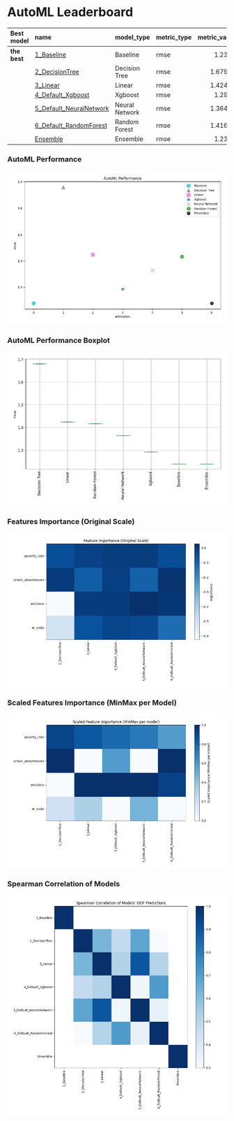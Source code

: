 # AutoML Leaderboard

| Best model   | name                                                         | model_type     | metric_type   |   metric_value |   train_time |
|:-------------|:-------------------------------------------------------------|:---------------|:--------------|---------------:|-------------:|
| **the best** | [1_Baseline](1_Baseline/README.md)                           | Baseline       | rmse          |        1.2396  |         0.64 |
|              | [2_DecisionTree](2_DecisionTree/README.md)                   | Decision Tree  | rmse          |        1.67993 |         3.97 |
|              | [3_Linear](3_Linear/README.md)                               | Linear         | rmse          |        1.42453 |         2.45 |
|              | [4_Default_Xgboost](4_Default_Xgboost/README.md)             | Xgboost        | rmse          |        1.2925  |         2.43 |
|              | [5_Default_NeuralNetwork](5_Default_NeuralNetwork/README.md) | Neural Network | rmse          |        1.36461 |         1.25 |
|              | [6_Default_RandomForest](6_Default_RandomForest/README.md)   | Random Forest  | rmse          |        1.41671 |         3.53 |
|              | [Ensemble](Ensemble/README.md)                               | Ensemble       | rmse          |        1.2396  |         0.27 |

### AutoML Performance
![AutoML Performance](ldb_performance.png)

### AutoML Performance Boxplot
![AutoML Performance Boxplot](ldb_performance_boxplot.png)

### Features Importance (Original Scale)
![features importance across models](features_heatmap.png)



### Scaled Features Importance (MinMax per Model)
![scaled features importance across models](features_heatmap_scaled.png)



### Spearman Correlation of Models
![models spearman correlation](correlation_heatmap.png)


